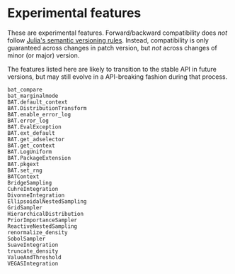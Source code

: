 # Experimental features

These are experimental features. Forward/backward compatibility does *not*
follow [Julia's semantic versioning rules](https://julialang.github.io/Pkg.jl/v1/compatibility/).
Instead, compatibility is only guaranteed across changes in patch version, but
*not* across changes of minor (or major) version.

The features listed here are likely to transition to the stable API in future
versions, but may still evolve in a API-breaking fashion during that process.

```@docs
bat_compare
bat_marginalmode
BAT.default_context
BAT.DistributionTransform
BAT.enable_error_log
BAT.error_log
BAT.EvalException
BAT.ext_default
BAT.get_adselector
BAT.get_context
BAT.LogUniform
BAT.PackageExtension
BAT.pkgext
BAT.set_rng
BATContext
BridgeSampling
CuhreIntegration
DivonneIntegration
EllipsoidalNestedSampling
GridSampler
HierarchicalDistribution
PriorImportanceSampler
ReactiveNestedSampling
renormalize_density
SobolSampler
SuaveIntegration
truncate_density
ValueAndThreshold
VEGASIntegration
```
